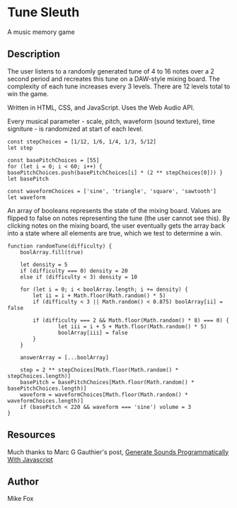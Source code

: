 # Tune Sleuth

A music memory game

## Description

The user listens to a randomly generated tune of 4 to 16 notes over a 2 second period and recreates this tune on a DAW-style mixing board. The complexity of each tune increases every 3 levels. There are 12 levels total to win the game.

Written in HTML, CSS, and JavaScript. Uses the Web Audio API.

Every musical parameter - scale, pitch, waveform (sound texture), time signiture - is randomized at start of each level.

```
const stepChoices = [1/12, 1/6, 1/4, 1/3, 5/12]
let step

const basePitchChoices = [55]
for (let i = 0; i < 60; i++) { basePitchChoices.push(basePitchChoices[i] * (2 ** stepChoices[0])) }
let basePitch

const waveformChoices = ['sine', 'triangle', 'square', 'sawtooth']
let waveform
```
An array of booleans represents the state of the mixing board. Values are flipped to false on notes representing the tune (the user cannot see this). By clicking notes on the mixing board, the user eventually gets the array back into a state where all elements are true, which we test to determine a win.

```
function randomTune(difficulty) {
    boolArray.fill(true)

    let density = 5
    if (difficulty === 0) density = 20
    else if (difficulty < 3) density = 10

    for (let i = 0; i < boolArray.length; i += density) {
        let ii = i + Math.floor(Math.random() * 5)
        if (difficulty < 3 || Math.random() < 0.875) boolArray[ii] = false

        if (difficulty === 2 && Math.floor(Math.random() * 8) === 0) {
                let iii = i + 5 + Math.floor(Math.random() * 5)
                boolArray[iii] = false
        }
    }

    answerArray = [...boolArray]

    step = 2 ** stepChoices[Math.floor(Math.random() * stepChoices.length)]
    basePitch = basePitchChoices[Math.floor(Math.random() * basePitchChoices.length)]
    waveform = waveformChoices[Math.floor(Math.random() * waveformChoices.length)]
    if (basePitch < 220 && waveform === 'sine') volume = 3
}
```


## Resources

Much thanks to Marc G Gauthier's post, [Generate Sounds Programmatically With Javascript](https://marcgg.com/blog/2016/11/01/javascript-audio/)

## Author

Mike Fox




